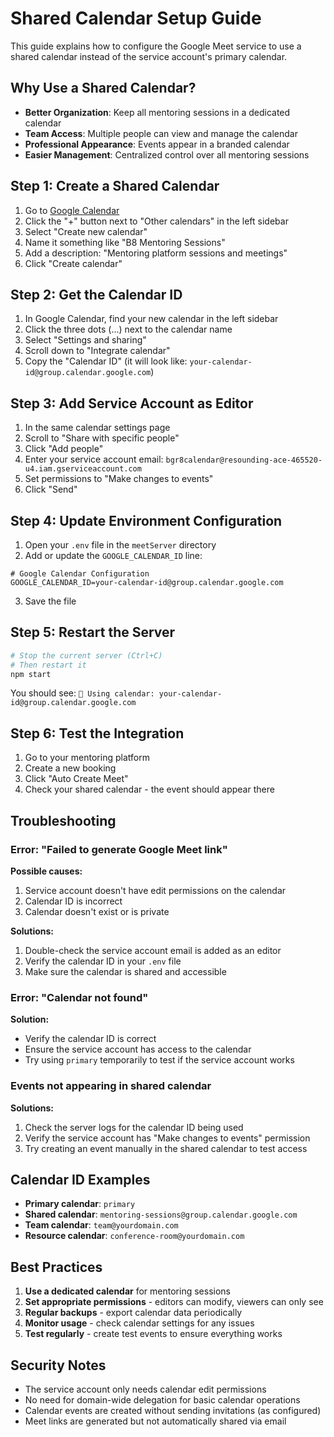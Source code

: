 # Shared Calendar Setup Guide

This guide explains how to configure the Google Meet service to use a shared calendar instead of the service account's primary calendar.

## Why Use a Shared Calendar?

- **Better Organization**: Keep all mentoring sessions in a dedicated calendar
- **Team Access**: Multiple people can view and manage the calendar
- **Professional Appearance**: Events appear in a branded calendar
- **Easier Management**: Centralized control over all mentoring sessions

## Step 1: Create a Shared Calendar

1. Go to [Google Calendar](https://calendar.google.com)
2. Click the "+" button next to "Other calendars" in the left sidebar
3. Select "Create new calendar"
4. Name it something like "B8 Mentoring Sessions"
5. Add a description: "Mentoring platform sessions and meetings"
6. Click "Create calendar"

## Step 2: Get the Calendar ID

1. In Google Calendar, find your new calendar in the left sidebar
2. Click the three dots (...) next to the calendar name
3. Select "Settings and sharing"
4. Scroll down to "Integrate calendar"
5. Copy the "Calendar ID" (it will look like: `your-calendar-id@group.calendar.google.com`)

## Step 3: Add Service Account as Editor

1. In the same calendar settings page
2. Scroll to "Share with specific people"
3. Click "Add people"
4. Enter your service account email: `bgr8calendar@resounding-ace-465520-u4.iam.gserviceaccount.com`
5. Set permissions to "Make changes to events"
6. Click "Send"

## Step 4: Update Environment Configuration

1. Open your `.env` file in the `meetServer` directory
2. Add or update the `GOOGLE_CALENDAR_ID` line:

```env
# Google Calendar Configuration
GOOGLE_CALENDAR_ID=your-calendar-id@group.calendar.google.com
```

3. Save the file

## Step 5: Restart the Server

```bash
# Stop the current server (Ctrl+C)
# Then restart it
npm start
```

You should see: `📅 Using calendar: your-calendar-id@group.calendar.google.com`

## Step 6: Test the Integration

1. Go to your mentoring platform
2. Create a new booking
3. Click "Auto Create Meet"
4. Check your shared calendar - the event should appear there

## Troubleshooting

### Error: "Failed to generate Google Meet link"

**Possible causes:**
1. Service account doesn't have edit permissions on the calendar
2. Calendar ID is incorrect
3. Calendar doesn't exist or is private

**Solutions:**
1. Double-check the service account email is added as an editor
2. Verify the calendar ID in your `.env` file
3. Make sure the calendar is shared and accessible

### Error: "Calendar not found"

**Solution:**
- Verify the calendar ID is correct
- Ensure the service account has access to the calendar
- Try using `primary` temporarily to test if the service account works

### Events not appearing in shared calendar

**Solutions:**
1. Check the server logs for the calendar ID being used
2. Verify the service account has "Make changes to events" permission
3. Try creating an event manually in the shared calendar to test access

## Calendar ID Examples

- **Primary calendar**: `primary`
- **Shared calendar**: `mentoring-sessions@group.calendar.google.com`
- **Team calendar**: `team@yourdomain.com`
- **Resource calendar**: `conference-room@yourdomain.com`

## Best Practices

1. **Use a dedicated calendar** for mentoring sessions
2. **Set appropriate permissions** - editors can modify, viewers can only see
3. **Regular backups** - export calendar data periodically
4. **Monitor usage** - check calendar settings for any issues
5. **Test regularly** - create test events to ensure everything works

## Security Notes

- The service account only needs calendar edit permissions
- No need for domain-wide delegation for basic calendar operations
- Calendar events are created without sending invitations (as configured)
- Meet links are generated but not automatically shared via email 
